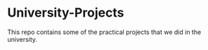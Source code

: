# University-Projects
This repo contains some of the practical projects that we did  in the university.
